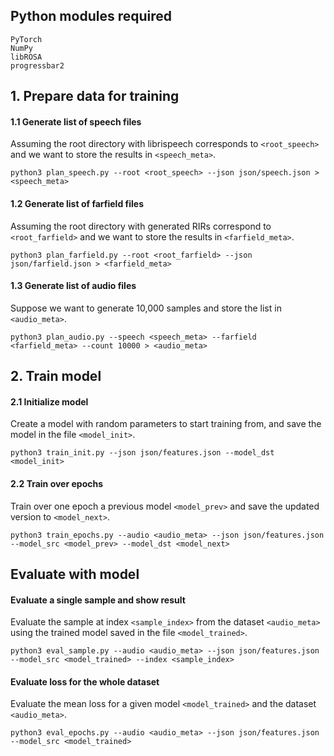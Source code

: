 ## Python modules required
```
PyTorch
NumPy
libROSA
progressbar2
```

## 1. Prepare data for training

#### 1.1 Generate list of speech files

Assuming the root directory with librispeech corresponds to `<root_speech>` and we want to store the results in `<speech_meta>`.

```
python3 plan_speech.py --root <root_speech> --json json/speech.json > <speech_meta>
```

#### 1.2 Generate list of farfield files

Assuming the root directory with generated RIRs correspond to `<root_farfield>` and we want to store the results in `<farfield_meta>`.

```
python3 plan_farfield.py --root <root_farfield> --json json/farfield.json > <farfield_meta>
```

#### 1.3 Generate list of audio files

Suppose we want to generate 10,000 samples and store the list in `<audio_meta>`.

```
python3 plan_audio.py --speech <speech_meta> --farfield <farfield_meta> --count 10000 > <audio_meta>
```

## 2. Train model

#### 2.1 Initialize model

Create a model with random parameters to start training from, and save the model in the file `<model_init>`.

```
python3 train_init.py --json json/features.json --model_dst <model_init>
```

#### 2.2 Train over epochs

Train over one epoch a previous model `<model_prev>` and save the updated version to `<model_next>`.

```
python3 train_epochs.py --audio <audio_meta> --json json/features.json --model_src <model_prev> --model_dst <model_next>
```

## Evaluate with model

#### Evaluate a single sample and show result

Evaluate the sample at index `<sample_index>` from the dataset `<audio_meta>` using the trained model saved in the file `<model_trained>`.

```
python3 eval_sample.py --audio <audio_meta> --json json/features.json --model_src <model_trained> --index <sample_index>
```

#### Evaluate loss for the whole dataset

Evaluate the mean loss for a given model `<model_trained>` and the dataset `<audio_meta>`.

```
python3 eval_epochs.py --audio <audio_meta> --json json/features.json --model_src <model_trained>
```